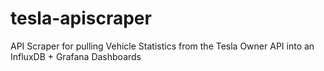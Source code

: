 # tesla-apiscraper
API Scraper for pulling Vehicle Statistics from the Tesla Owner API into an InfluxDB + Grafana Dashboards
